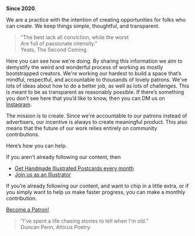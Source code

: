 **Since 2020**.

We are a practice with the intention of creating opportunities for folks who can create. We keep things simple, thoughtful, and transparent.

> "The best lack all conviction, while the worst  
Are full of passionate intensity."  
> Yeats, The Second Coming.

Here you can see how we're doing. By sharing this information we aim to demystify the weird and wonderful process of working as mostly bootstrapped creators. We're working our hardest to build a space that’s mindful, respectful, and accountable to thousands of lovely patrons. We've lots of ideas about how to do a better job, as well as lots of challenges. This is meant to be as transparent as reasonably possible. If there’s something you don’t see here that you’d like to know, then you can DM us on <a href="https://www.instagram.com/yourmailproject" target="_blank">Instagram</a>.

The mission is to create. Since we're accountable to our patrons instead of advertisers, our incentive is always to create meaningful product. This also means that the future of our work relies entirely on community contributions.

Here’s how you can help.

If you aren't already following our content, then

- <a href="https://kvshvlin.github.io/yourmailproject/getpostcards.html">Get Handmade Illustrated Postcards every month</a>
- <a href="https://kvshvlin.github.io/yourmailproject/forartists.html">Join us as an Illustrator</a>

If you’re already following our content, and want to chip in a little extra, or if you simply want to help us make faster progress, you can make a monthly contribution.

<div class="roadmap-spacer-1"></div>

<p>
<a class="btn" href="https://www.patreon.com/kvshvl?fan_landing=true" target="_blank">Become a Patron!</a><br>
</p>

<div class="roadmap-spacer-2"></div>

> “I've spent a life chasing stories to tell when I'm old.”  
> Duncan Penn, Atticus Poetry.
